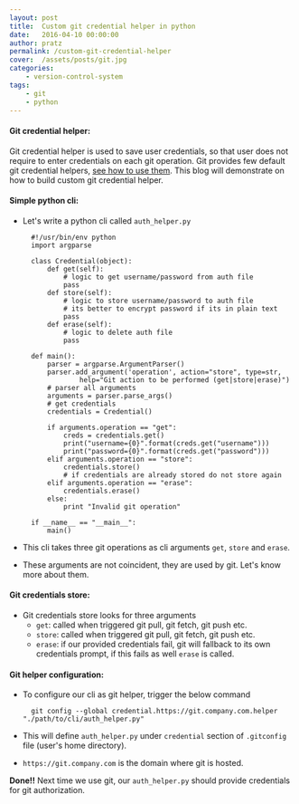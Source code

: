 ```yaml
---
layout: post
title:  Custom git credential helper in python
date:   2016-04-10 00:00:00
author: pratz
permalink: /custom-git-credential-helper
cover:  /assets/posts/git.jpg
categories:
    - version-control-system
tags:
    - git
    - python
---
```


#### Git credential helper:
Git credential helper is used to save user credentials, so that user does not require to enter credentials on each git operation.
Git provides few default git credential helpers, [see how to use them](https://git-scm.com/docs/gitcredentials).
This blog will demonstrate on how to build custom git credential helper.


#### Simple python cli:
- Let's write a python cli called `auth_helper.py`

        #!/usr/bin/env python
        import argparse

        class Credential(object):
            def get(self):
                # logic to get username/password from auth file
                pass
            def store(self):
                # logic to store username/password to auth file
                # its better to encrypt password if its in plain text
                pass
            def erase(self):
                # logic to delete auth file
                pass

        def main():
            parser = argparse.ArgumentParser()
            parser.add_argument('operation', action="store", type=str,
                    help="Git action to be performed (get|store|erase)")
            # parser all arguments
            arguments = parser.parse_args()
            # get credentials
            credentials = Credential()

            if arguments.operation == "get":
                creds = credentials.get()
                print("username={0}".format(creds.get("username")))
                print("password={0}".format(creds.get("password")))
            elif arguments.operation == "store":
                credentials.store()
                # if credentials are already stored do not store again
            elif arguments.operation == "erase":
                credentials.erase()
            else:
                print "Invalid git operation"

        if __name__ == "__main__":
            main()

- This cli takes three git operations as cli arguments `get`, `store` and `erase`.
- These arguments are not coincident, they are used by git. Let's know more about them.


#### Git credentials store:
- Git credentials store looks for three arguments
    - `get`: called when triggered git pull, git fetch, git push etc.
    - `store`: called when triggered git pull, git fetch, git push etc.
    - `erase`: if our provided credentials fail, git will fallback to its own credentials prompt, if this fails as well `erase` is called.


#### Git helper configuration:
- To configure our cli as git helper, trigger the below command

        git config --global credential.https://git.company.com.helper "./path/to/cli/auth_helper.py"

- This will define `auth_helper.py` under `credential` section of `.gitconfig` file (user's home directory).
- `https://git.company.com` is the domain where git is hosted.


**Done!!** Next time we use git, our `auth_helper.py` should provide credentials for git authorization.
